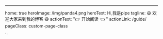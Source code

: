 ---
home: true
heroImage: /img/panda4.png
heroText: Hi,我是pipe
tagline: 😃 欢迎大家来到我的博客 😃
actionText: "👉 开始阅读 👈 "
actionLink: /guide/
pageClass: custom-page-class

``